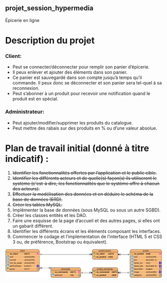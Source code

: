 ## projet_session_hypermedia
Épicerie en ligne

# Description du projet

### **Client:**
- Peut se connecter/déconnecter pour remplir son panier d’épicerie.
- Il peux enlever et ajouter des éléments dans son panier.
- Ce panier est sauvegardé dans son compte jusqu’à temps qu’il commande. Il peux donc se déconnecter et son panier sera tel-quel à sa reconnexion.
- Peut s’abonner à un produit pour recevoir une notification quand le produit est en spécial.

### **Administrateur:**
- Peut ajouter/modifier/supprimer les produits du catalogue.
- Peut mettre des rabais sur des produits en % ou d’une valeur absolue. 

# Plan de travail initial (donné à titre indicatif) :
1. ~~Identifier les fonctionnalités offertes par l’application et le public cible.~~
2. ~~Identifier les différents acteurs et de quelle(s) façon(s) ils utiliseront le système (c'est-à dire, les fonctionnalités que le système offre à chacun des acteurs).~~
3. ~~Effectuer la modélisation des données et en déduire le schéma de la base de données (ERD).~~
4. ~~Créer les tables MySQL.~~
5. Implémenter la base de données (sous MySQL ou sous un autre SGBD).
6. Créer les classes entités et les DAO.
7. Faire une esquisse de la page d’accueil et des autres pages, si elles ont un gabarit différent.
8. Identifier les différents écrans et les éléments composant les interfaces.
9. Commencer le codage et l’implémentation de l’interface (HTML 5 et CSS 3 ou, de préférence, Bootstrap ou équivalent).

![Diagramme Entité-Relation](https://raw.githubusercontent.com/Avasam/projet_session_hypermedia/master/ERD/ERD.png)

